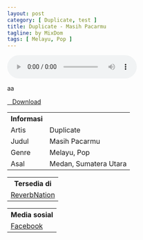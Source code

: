 ```yaml
---
layout: post
category: [ Duplicate, test ]
title: Duplicate - Masih Pacarmu
tagline: by MixDom
tags: [ Melayu, Pop ]
---
```


<audio class='js-player' style="--plyr-color-main: #212121;" controls>
<source src="https://drive.google.com/uc?authuser=0&id=1DutgMbYONB3pqb2oB8qTabncf0bkM-uM&export=download" type="audio/mp3">
</audio>

<!--more-->
aa
<div class="post-button text-center">
<a target="_blank" class="btn" href="https://drive.google.com/uc?authuser=0&id=1DutgMbYONB3pqb2oB8qTabncf0bkM-uM&export=download">
<i class="fa fa-caret-down" aria-hidden="true"></i>&nbsp; &nbsp;Download
</a>
</div>

<table>
<tr>
<th>Informasi</th>
<th></th>
</tr>
<tr>
<td>Artis</td>
<td>Duplicate</td>
</tr>
<tr>
<td>Judul</td>
<td>Masih Pacarmu</td>
</tr>
<tr>
<td>Genre</td>
<td>Melayu, Pop</td>
</tr>
<tr>
<td>Asal</td>
<td>Medan, Sumatera Utara</td>
</tr>
</table>

<table>
<tr>
<th>Tersedia di</th>
</tr>
<tr>
<td><a href="https://www.reverbnation.com/DUPLICAT3" target="_blank">ReverbNation</a></td>
</tr>
</table>

<table>
<tr>
<th>Media sosial</th>
</tr>
<tr>
<td><a href="https://facebook.com/duplicatebandmedan" target="_blank">Facebook</a></td>
</tr>
</table>
